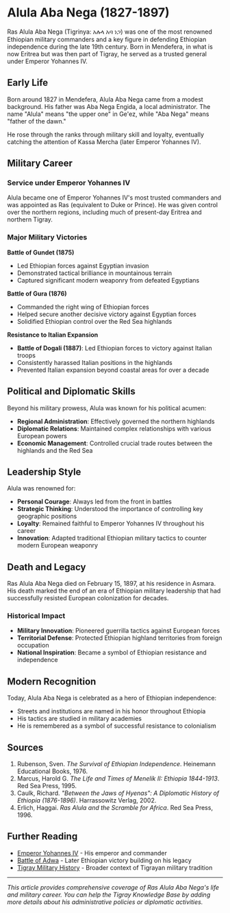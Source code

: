 # Alula Aba Nega (1827-1897)

Ras Alula Aba Nega (Tigrinya: አሉላ አባ ነጋ) was one of the most renowned Ethiopian military commanders and a key figure in defending Ethiopian independence during the late 19th century. Born in Mendefera, in what is now Eritrea but was then part of Tigray, he served as a trusted general under Emperor Yohannes IV.

## Early Life

Born around 1827 in Mendefera, Alula Aba Nega came from a modest background. His father was Aba Nega Engida, a local administrator. The name "Alula" means "the upper one" in Ge'ez, while "Aba Nega" means "father of the dawn."

He rose through the ranks through military skill and loyalty, eventually catching the attention of Kassa Mercha (later Emperor Yohannes IV).

## Military Career

### Service under Emperor Yohannes IV

Alula became one of Emperor Yohannes IV's most trusted commanders and was appointed as Ras (equivalent to Duke or Prince). He was given control over the northern regions, including much of present-day Eritrea and northern Tigray.

### Major Military Victories

**Battle of Gundet (1875)**

- Led Ethiopian forces against Egyptian invasion
- Demonstrated tactical brilliance in mountainous terrain
- Captured significant modern weaponry from defeated Egyptians

**Battle of Gura (1876)**

- Commanded the right wing of Ethiopian forces
- Helped secure another decisive victory against Egyptian forces
- Solidified Ethiopian control over the Red Sea highlands

**Resistance to Italian Expansion**

- **Battle of Dogali (1887)**: Led Ethiopian forces to victory against Italian troops
- Consistently harassed Italian positions in the highlands
- Prevented Italian expansion beyond coastal areas for over a decade

## Political and Diplomatic Skills

Beyond his military prowess, Alula was known for his political acumen:

- **Regional Administration**: Effectively governed the northern highlands
- **Diplomatic Relations**: Maintained complex relationships with various European powers
- **Economic Management**: Controlled crucial trade routes between the highlands and the Red Sea

## Leadership Style

Alula was renowned for:

- **Personal Courage**: Always led from the front in battles
- **Strategic Thinking**: Understood the importance of controlling key geographic positions
- **Loyalty**: Remained faithful to Emperor Yohannes IV throughout his career
- **Innovation**: Adapted traditional Ethiopian military tactics to counter modern European weaponry

## Death and Legacy

Ras Alula Aba Nega died on February 15, 1897, at his residence in Asmara. His death marked the end of an era of Ethiopian military leadership that had successfully resisted European colonization for decades.

### Historical Impact

- **Military Innovation**: Pioneered guerrilla tactics against European forces
- **Territorial Defense**: Protected Ethiopian highland territories from foreign occupation
- **National Inspiration**: Became a symbol of Ethiopian resistance and independence

## Modern Recognition

Today, Alula Aba Nega is celebrated as a hero of Ethiopian independence:

- Streets and institutions are named in his honor throughout Ethiopia
- His tactics are studied in military academies
- He is remembered as a symbol of successful resistance to colonialism

## Sources

1. Rubenson, Sven. *The Survival of Ethiopian Independence*. Heinemann Educational Books, 1976.
2. Marcus, Harold G. *The Life and Times of Menelik II: Ethiopia 1844-1913*. Red Sea Press, 1995.
3. Caulk, Richard. *"Between the Jaws of Hyenas": A Diplomatic History of Ethiopia (1876-1896)*. Harrassowitz Verlag, 2002.
4. Erlich, Haggai. *Ras Alula and the Scramble for Africa*. Red Sea Press, 1996.

## Further Reading

- [Emperor Yohannes IV](yohannes-iv.md) - His emperor and commander
- [Battle of Adwa](../history/adwa.md) - Later Ethiopian victory building on his legacy
- [Tigray Military History](../history/military.md) - Broader context of Tigrayan military tradition

---

*This article provides comprehensive coverage of Ras Alula Aba Nega's life and military career. You can help the Tigray Knowledge Base by adding more details about his administrative policies or diplomatic activities.*
